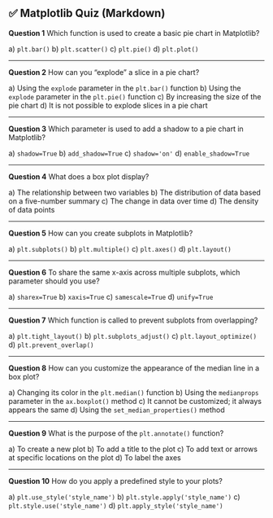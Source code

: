 ## ✅ Matplotlib Quiz (Markdown)

**Question 1**
Which function is used to create a basic pie chart in Matplotlib?

a) `plt.bar()`
b) `plt.scatter()`
c) `plt.pie()`
d) `plt.plot()`

---

**Question 2**
How can you “explode” a slice in a pie chart?

a) Using the `explode` parameter in the `plt.bar()` function
b) Using the `explode` parameter in the `plt.pie()` function
c) By increasing the size of the pie chart
d) It is not possible to explode slices in a pie chart

---

**Question 3**
Which parameter is used to add a shadow to a pie chart in Matplotlib?

a) `shadow=True`
b) `add_shadow=True`
c) `shadow='on'`
d) `enable_shadow=True`

---

**Question 4**
What does a box plot display?

a) The relationship between two variables
b) The distribution of data based on a five-number summary
c) The change in data over time
d) The density of data points

---

**Question 5**
How can you create subplots in Matplotlib?

a) `plt.subplots()`
b) `plt.multiple()`
c) `plt.axes()`
d) `plt.layout()`

---

**Question 6**
To share the same x-axis across multiple subplots, which parameter should you use?

a) `sharex=True`
b) `xaxis=True`
c) `samescale=True`
d) `unify=True`

---

**Question 7**
Which function is called to prevent subplots from overlapping?

a) `plt.tight_layout()`
b) `plt.subplots_adjust()`
c) `plt.layout_optimize()`
d) `plt.prevent_overlap()`

---

**Question 8**
How can you customize the appearance of the median line in a box plot?

a) Changing its color in the `plt.median()` function
b) Using the `medianprops` parameter in the `ax.boxplot()` method
c) It cannot be customized; it always appears the same
d) Using the `set_median_properties()` method

---

**Question 9**
What is the purpose of the `plt.annotate()` function?

a) To create a new plot
b) To add a title to the plot
c) To add text or arrows at specific locations on the plot
d) To label the axes

---

**Question 10**
How do you apply a predefined style to your plots?

a) `plt.use_style('style_name')`
b) `plt.style.apply('style_name')`
c) `plt.style.use('style_name')`
d) `plt.apply_style('style_name')`
